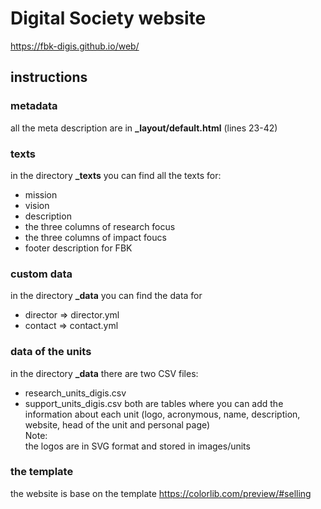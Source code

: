 # Digital Society website
https://fbk-digis.github.io/web/

## instructions
### metadata
all the meta description are in **_layout/default.html** (lines 23-42)

### texts
in the directory **_texts** you can find all the texts for:
- mission
- vision
- description
- the three columns of research focus
- the three columns of impact foucs
- footer description for FBK

### custom data
in the directory **_data** you can find the data for 
- director => director.yml
- contact => contact.yml

### data of the units
in the directory **_data** there are two CSV files:
- research_units_digis.csv
- support_units_digis.csv
both are tables where you can add the information about each unit (logo, acronymous, name, description, website, head of the unit and personal page)<br/>
Note:<br/>
the logos are in SVG format and stored in images/units

### the template
the website is base on the template https://colorlib.com/preview/#selling
 
